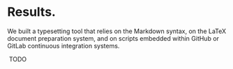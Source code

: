 # Results.

We built a typesetting tool that relies on the Markdown syntax, on the LaTeX document preparation system, and on scripts embedded within GitHub or GitLab continuous integration systems. 

​	TODO

